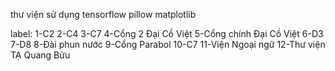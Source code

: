 thư viện sử dụng
    tensorflow
    pillow
    matplotlib

label: 
1-C2
2-C4
3-C7
4-Cổng 2 Đại Cồ Việt
5-Cổng chính Đại Cồ Việt
6-D3
7-D8
8-Đài phun nước
9-Cổng Parabol
10-C7
11-Viện Ngoại ngữ
12-Thư viện TẠ Quang Bửu
